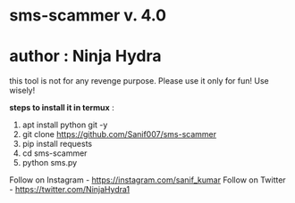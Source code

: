 # sms-scammer v. 4.0
# author : Ninja Hydra 
this tool is not for any revenge purpose. Please use it only for fun! Use wisely!

**steps to install it in termux** :
1. apt install python git -y
2. git clone https://github.com/Sanif007/sms-scammer
3. pip install requests
4. cd sms-scammer
5. python sms.py

Follow on Instagram - https://instagram.com/sanif_kumar
Follow on Twitter - https://twitter.com/NinjaHydra1
